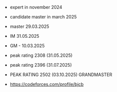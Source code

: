 - expert in november 2024
- candidate master in march 2025
- master 29.03.2025
- IM 31.05.2025
- GM - 10.03.2025
- peak rating 2308 (31.05.2025)
- peak rating 2396 (31.07.2025)
- PEAK RATING 2502 (03.10.2025) GRANDMASTER


- https://codeforces.com/profile/bjcb
